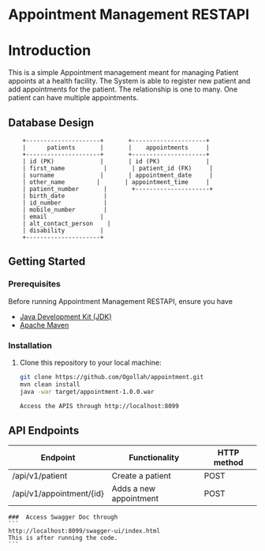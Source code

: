 # Appointment Management RESTAPI

# Introduction
This is a simple Appointment management meant for managing Patient appoints at a health facility.
The System is able to register new patient and add appointments for the patient. The relationship is one to many. One patient can have multiple appointments.

## Database Design
```
    +---------------------+       +---------------------+
    |      patients       |       |    appointments     |
    +---------------------+       +---------------------+
    | id (PK)             |       | id (PK)             |
    | first_name           |       | patient_id (FK)     |
    | surname             |       | appointment_date     |
    | other_name         |       | appointment_time     |
    | patient_number       |       +---------------------+
    | birth_date           |
    | id_number            |
    | mobile_number        |
    | email               |
    | alt_contact_person    |
    | disability          |
    +---------------------+
```

## Getting Started

### Prerequisites
Before running Appointment Management RESTAPI, ensure you have

- [Java Development Kit (JDK)](https://www.oracle.com/java/technologies/javase-downloads.html)
- [Apache Maven](https://maven.apache.org/download.cgi)

### Installation

1. Clone this repository to your local machine:

   ```bash
   git clone https://github.com/Ogollah/appointment.git
   mvn clean install
   java -war target/appointment-1.0.0.war
   
   Access the APIS through http://localhost:8099
   ```
## API Endpoints
|Endpoint                            | Functionality                    |HTTP method 
|------------------------------------|----------------------------------|-------------
|/api/v1/patient                     |Create a patient                  |POST        
|/api/v1/appointment/{id}            |Adds a new appointment            |POST

    ###  Access Swagger Doc through
    ```
    http://localhost:8099/swagger-ui/index.html
    This is after running the code.
    ```
